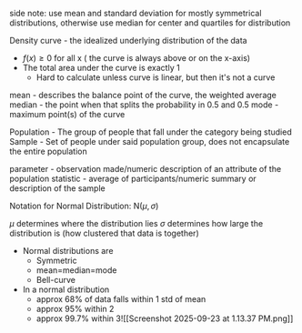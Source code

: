 side note:
use mean and standard deviation for mostly symmetrical distributions, otherwise use median for center and quartiles for distribution


Density curve - the idealized underlying distribution of the data
-  $f(x)\geq0$ for all x ( the curve is always above or on the x-axis)
- The total area under the curve is exactly 1
	- Hard to calculate unless curve is linear, but then it's not a curve

mean - describes the balance point of the curve, the weighted average
median - the point when that splits the probability in 0.5 and 0.5
mode - maximum point(s) of the curve

Population - The group of people that fall under the category being studied
Sample - Set of people under said population group, does not encapsulate the entire population

parameter - observation made/numeric description of an attribute of the population
statistic - average of participants/numeric summary or description of the sample

Notation for Normal Distribution: N($\mu, \sigma$)

$\mu$ determines where the distribution lies
$\sigma$ determines how large the distribution is (how clustered that data is together)

- Normal distributions are
	- Symmetric
	- mean=median=mode
	- Bell-curve
- In a normal distribution
	- approx 68% of data falls within 1 std of mean
	- approx 95% within 2
	- approx 99.7% within 3![[Screenshot 2025-09-23 at 1.13.37 PM.png]]